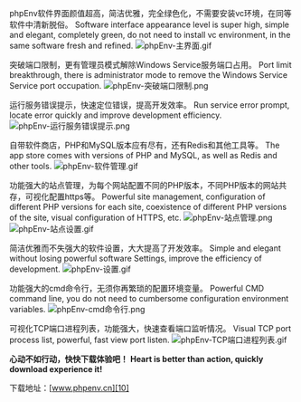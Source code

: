 phpEnv软件界面颜值超高，简洁优雅，完全绿色化，不需要安装vc环境，在同等软件中清新脱俗。
Software interface appearance level is super high, simple and elegant, completely green, do not need to install vc environment, in the same software fresh and refined.
![phpEnv-主界面.gif][1]

突破端口限制，更有管理员模式解除Windows Service服务端口占用。
Port limit breakthrough, there is administrator mode to remove the Windows Service Service port occupation.
![phpEnv-突破端口限制.png][2]

运行服务错误提示，快速定位错误，提高开发效率。
Run service error prompt, locate error quickly and improve development efficiency.
![phpEnv-运行服务错误提示.png][3]

自带软件商店，PHP和MySQL版本应有尽有，还有Redis和其他工具等。
The app store comes with versions of PHP and MySQL, as well as Redis and other tools.
![phpEnv-软件管理.gif][4]

功能强大的站点管理，为每个网站配置不同的PHP版本，不同PHP版本的网站共存，可视化配置https等。
Powerful site management, configuration of different PHP versions for each site, coexistence of different PHP versions of the site, visual configuration of HTTPS, etc.
![phpEnv-站点管理.png][5]
![phpEnv-站点设置.gif][6]

简洁优雅而不失强大的软件设置，大大提高了开发效率。
Simple and elegant without losing powerful software Settings, improve the efficiency of development.
![phpEnv-设置.gif][7]

功能强大的cmd命令行，无须你再繁琐的配置环境变量。
Powerful CMD command line, you do not need to cumbersome configuration environment variables.
![phpEnv-cmd命令行.png][8]

可视化TCP端口进程列表，功能强大，快速查看端口监听情况。
Visual TCP port process list, powerful, fast view port listen.
![phpEnv-TCP端口进程列表.gif][9]

**心动不如行动，快快下载体验吧！**
**Heart is better than action, quickly download experience it!**

下载地址：[www.phpenv.cn][10]


  [1]: https://www.phpenv.cn/usr/uploads/2019/03/3348190331.gif
  [2]: https://www.phpenv.cn/usr/uploads/2019/03/777132643.png
  [3]: https://www.phpenv.cn/usr/uploads/2019/03/2915528119.png
  [4]: https://www.phpenv.cn/usr/uploads/2019/04/2842399556.gif
  [5]: https://www.phpenv.cn/usr/uploads/2019/03/1018919840.png
  [6]: https://www.phpenv.cn/usr/uploads/2019/03/3492564279.gif
  [7]: https://www.phpenv.cn/usr/uploads/2019/03/1657661505.gif
  [8]: https://www.phpenv.cn/usr/uploads/2019/03/3190814910.png
  [9]: https://www.phpenv.cn/usr/uploads/2019/03/462173750.gif
  [10]: http://www.phpenv.cn
